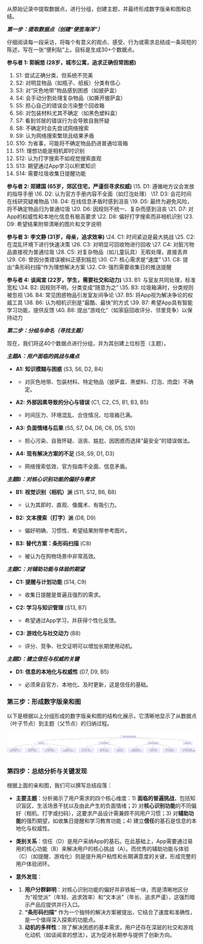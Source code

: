 从原始记录中提取数据点，进行分组，创建主题，并最终形成数字版亲和图和总结。

***第一步：提取数据点（创建“便签海洋”）***

仔细阅读每一段采访，将每个有意义的观点、感受、行为或需求总结成一条简短的陈述，写在一张“便利贴”上。目标是生成30+个数据点。

**参与者 1: 郭婉悠 (28岁，城市公寓，追求正确但常困惑)**

1. S1: 尝试正确分类，但系统不完美
2. S2: 对明显物品（如瓶子、纸板）分类有信心
3. S3: 对“灰色地带”物品感到困惑（如披萨盒）
4. S4: 会手动分割处理复杂物品（如撕开披萨盒）
5. S5: 担心自己的错误会污染整个回收箱
6. S6: 对包装材料尤其不确定（如黑色塑料盒）
7. S7: 看到邻居的错误行为会导致自我怀疑
8. S8: 不确定时会先尝试网络搜索
9. S9: 认为网络搜索繁琐且结果矛盾
10. S10: 为省事，可能将不确定物品扔进普通垃圾箱
11. S11: 理想功能是相机即时识别
12. S12: 认为打字搜索不如视觉搜索直观
13. S13: 期望通过App学习以积累知识
14. S14: 需要垃圾收集日提醒功能

**参与者 2: 郑建国 (65岁，郊区住宅，严谨但寻求权威)**
 \15. D1: 遵循地方议会发放的指导手册
 \16. D2: 认为官方手册内容不全面（如灯泡处理）
 \17. D3: 会花时间在线研究疑难物品
 \18. D4: 在线信息矛盾时感到沮丧
 \19. D5: 最终为避免风险，将不确定物品归为普通垃圾
 \20. D6: 因规则不统一、复杂而感到沮丧
 \21. D7: 对App的权威性和本地化信息有极高要求
 \22. D8: 偏好打字搜索而非相机识别
 \23. D9: 希望结果附带清晰的图片和文字说明

**参与者 3: 李文静 (31岁，母亲，追求效率)**
 \24. C1: 时间紧迫是最大挑战
 \25. C2: 在混乱环境下进行快速决策
 \26. C3: 对明显可回收物进行回收
 \27. C4: 对脏污物品直接视为普通垃圾
 \28. C5: 对复杂物品（如儿童玩具）无暇处理，直接丢弃
 \29. C6: 曾因分类错误被纠正感到尴尬
 \30. C7: 核心需求是“速度”
 \31. C8: 提出“条形码扫描”作为理想解决方案
 \32. C9: 强烈需要收集日的推送提醒

**参与者 4: 谈闻宣 (22岁，学生，需要社交和动力)**
 \33. B1: 与室友共同处理，标准宽松
 \34. B2: 因规则不明，分类变成“随意为之”
 \35. B3: 垃圾箱满时，分类规则被忽视
 \36. B4: 常见困惑物品引发室友间争论
 \37. B5: 将App视为解决争论的权威工具
 \38. B6: 认为相机识别是“最酷、最快”的方式
 \39. B7: 希望App具有智能学习功能，提供反馈
 \40. B8: 提出“游戏化”（如家庭回收评分、邻里竞争）以保持动力



***第二步：分组与命名（寻找主题）***

现在，我们将这40个数据点进行分组，并为其创建上位标签（主题）。

***主题A：用户面临的挑战与痛点***

- **A1:** **知识模糊与困惑** (S3, S6, D2, B4) 

- - 对灰色地带、包装材料、特定物品（披萨盒、黑塑料、灯泡、肉盘）不确定。

- **A2:** **外部因素导致的分心与错误** (C1, C2, C5, B1, B3, B5) 

- - 时间压力、环境混乱、合住情况、垃圾箱已满。

- **A3:** **负面情绪与后果** (S5, S7, D4, D6, C6, D5, S10)     

- - 担心污染、自我怀疑、沮丧、尴尬、因困惑而选择“最安全”的错误做法。

- **A4:** **现有解决方案的不足** (S8, S9, D1, D3) 

- - 网络搜索低效、官方指南不全面、信息矛盾。

***主题B：对核心识别功能的偏好与需求***

- **B1:** **视觉识别（相机）派** (S11, S12, B6, B8) 

- - 认为其即时、直观、像魔术、有吸引力。

- **B2:** **文本搜索（打字）派** (D8, D9) 

- - 偏好明确、习惯性、希望结果附带参考图片。

- **B3:** **替代方案：条形码扫描** (C8) 

- - 被认为在购物场景中非常高效。

***主题C：对辅助功能与体验的期望***

- **C1:** **提醒与计划功能** (S14, C9) 

- - 收集日提醒是普遍且强烈的需求。

- **C2:** **学习与知识管理** (S13, B7) 

- - 希望通过App学习，并获得个性化反馈。

- **C3:** **游戏化与社交动力** (B8) 

- - 评分、竞争、社交证明可以增加长期使用动机。

***主题D：建立信任与权威的关键***

- **D1:** **信息的本地化与权威性** (D7, D9, B5) 

- - 必须来自官方、本地化、及时更新，这是信任的基础。



### 第三步：形成数字版亲和图

以下是根据以上分组形成的数字版亲和图的结构化展示，它清晰地显示了从数据点（叶子节点）到主题（父节点）的归纳过程。

![image-20251030175025053](./assets/image-20251030175025053.png)



### 第四步：总结分析与关键发现

根据上面的亲和图，我们可以撰写总结段落：

- **主要主题**：分析揭示了用户需求的四个核心维度：1) **面临的普遍挑战**，包括知识盲区、生活场景干扰以及由此产生的负面情绪；2) 对**核心识别功能**的不同偏好（相机、打字或扫码），这要求产品设计需兼顾不同用户习惯；3) 对**辅助功能**的强烈期望，如收集日提醒和学习教育功能；4) 建立**信任**的基石是信息的本地化与权威性。

- **类别关系**：信任（D）是用户采纳App的基石。在此基础上，App需要通过易用的核心功能（B）来解决用户的核心挑战（A）。而优秀的辅助功能与体验（C）（如提醒、游戏化）则是提升用户粘性和长期满意度的关键，形成完整的用户体验闭环。

- **意外发现**：

- 1. **用户分群鲜明**：对核心识别功能的偏好并非铁板一块，而是清晰地区分为“视觉派”（年轻、追求效率）和“文本派”（年长、追求严谨），这强烈暗示产品应提供并行入口。
  2. ******“条形码扫描”****** 作为一个独特的解决方案被提出，它结合了速度和准确性，是一个值得深入探索的功能点。
  3. **动机的多样性**：除了解决困惑的基本需求，用户还存在深层的社交和游戏化动机（如谈闻宣的想法），这为促进长期参与提供了创新方向。

 